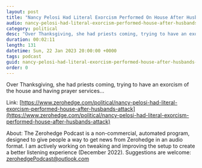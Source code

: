 ```yaml
---
layout: post
title: "Nancy Pelosi Had Literal Exorcism Performed On House After Husband's Attack"
audio: nancy-pelosi-had-literal-exorcism-performed-house-after-husbands-attack-0
category: political
desc: "Over Thanksgiving, she had priests coming, trying to have an exorcism of the house and having prayer services..."
duration: 00:02:11
length: 131
datetime: Sun, 22 Jan 2023 20:00:00 +0000
tags: podcast
guid: nancy-pelosi-had-literal-exorcism-performed-house-after-husbands-attack-0
order: 0
---
```

Over Thanksgiving, she had priests coming, trying to have an exorcism of the house and having prayer services...

Link: [https://www.zerohedge.com/political/nancy-pelosi-had-literal-exorcism-performed-house-after-husbands-attack](https://www.zerohedge.com/political/nancy-pelosi-had-literal-exorcism-performed-house-after-husbands-attack)

About: The Zerohedge Podcast is a non-commercial, automated program, designed to give people a way to get news from Zerohedge in an audio format.  I am actively working on tweaking and improving the setup to create a better listening experience (December 2022).  Suggestions are welcome: [zerohedgePodcast@outlook.com](mailto:zerohedgePodcast@outlook.com)